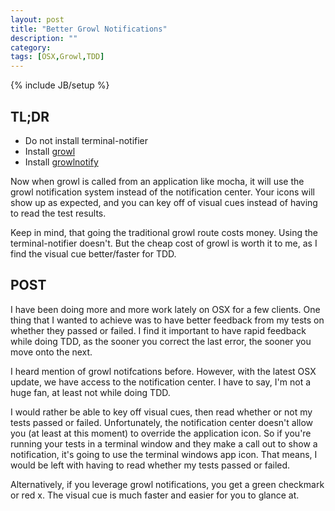```yaml
---
layout: post
title: "Better Growl Notifications"
description: ""
category:
tags: [OSX,Growl,TDD]
---
```

{% include JB/setup %}
## TL;DR
- Do not install terminal-notifier
- Install <a href="http://growl.info/purchase#AppStore" target="_blank">growl</a>
- Install <a href="http://growl.info/downloads#generaldownloads" target="_blank">growlnotify</a>

Now when growl is called from an application like mocha, it will use the growl notification system instead of the notification center. Your icons will show up as expected, and you can key off of visual cues instead of having to read the test results.

Keep in mind, that going the traditional growl route costs money. Using the terminal-notifier doesn't. But the cheap cost of growl is worth it to me, as I find the visual cue better/faster for TDD.

## POST
<p>
	I have been doing more and more work lately on OSX for a few clients. One thing that I wanted to achieve was to have better feedback from my tests on whether they passed or failed. I find it important to have rapid feedback while doing TDD, as the sooner you correct the last error, the sooner you move onto the next. 
</p>
<p>
	I heard mention of growl notifcations before. However, with the latest OSX update, we have access to the notification center. I have to say, I'm not a huge fan, at least not while doing TDD.
</p>
<p>
	I would rather be able to key off visual cues, then read whether or not my tests passed or failed. Unfortunately, the notification center doesn't allow you (at least at this moment) to override the application icon. So if you're running your tests in a terminal window and they make a call out to show a notification, it's going to use the terminal windows app icon. That means, I would be left with having to read whether my tests passed or failed. 
</p>
<p>
	Alternatively, if you leverage growl notifications, you get a green checkmark or red x. The visual cue is much faster and easier for you to glance at. 
</p>
